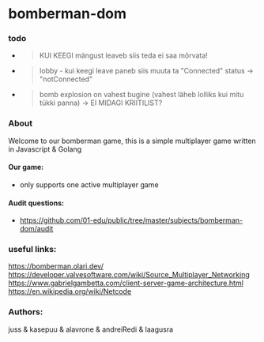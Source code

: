 # bomberman-dom

### todo

- > KUI KEEGI mängust leaveb siis teda ei saa mõrvata!

- > lobby - kui keegi leave paneb siis muuta ta "Connected" status -> "notConnected"

- > bomb explosion on vahest bugine (vahest läheb lolliks kui mitu tükki panna) -> EI MIDAGI KRIITILIST?

### About

Welcome to our bomberman game, this is a simple multiplayer game written in Javascript & Golang

#### Our game:

- only supports one active multiplayer game

#### Audit questions:

- https://github.com/01-edu/public/tree/master/subjects/bomberman-dom/audit

### useful links:

https://bomberman.olari.dev/
https://developer.valvesoftware.com/wiki/Source_Multiplayer_Networking
https://www.gabrielgambetta.com/client-server-game-architecture.html
https://en.wikipedia.org/wiki/Netcode

### Authors:

juss & kasepuu & alavrone & andreiRedi & laagusra
